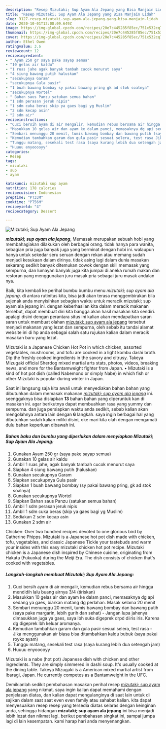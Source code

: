 ```yaml
---
description: "Resep Mizutaki; Sup Ayam Ala Jepang yang Bisa Manjain Lidah"
title: "Resep Mizutaki; Sup Ayam Ala Jepang yang Bisa Manjain Lidah"
slug: 3127-resep-mizutaki-sup-ayam-ala-jepang-yang-bisa-manjain-lidah
date: 2020-10-01T12:08:09.649Z
image: https://img-global.cpcdn.com/recipes/20e7c445285f85ec/751x532cq70/mizutaki-sup-ayam-ala-jepang-foto-resep-utama.jpg
thumbnail: https://img-global.cpcdn.com/recipes/20e7c445285f85ec/751x532cq70/mizutaki-sup-ayam-ala-jepang-foto-resep-utama.jpg
cover: https://img-global.cpcdn.com/recipes/20e7c445285f85ec/751x532cq70/mizutaki-sup-ayam-ala-jepang-foto-resep-utama.jpg
author: Ethel Owen
ratingvalue: 3.6
reviewcount: 12
recipeingredient:
- " Ayam 250 gr saya pake sayap semua"
- "10 gelas air kaldu"
- "1 ruas jahe agak banyak tambah cucok menurut saya"
- "4 siung bawang putih haluskan"
- "secukupnya Garam"
- "secukupnya Gula pasir"
- "1 buah bawang bombay sy pakai bawang pring gk ad stok soalnya"
- "secukupnya Wortel"
- " Bahan saus Panzu satukan semua bahan"
- "1 sdm perasan jeruk nipis"
- "1 sdm cuka beras skip ya gaes bagi yg Muslim"
- "2 sdm kecap asin"
- "2 sdm air"
recipeinstructions:
- "Cuci bersih ayam di air mengalir, kemudian rebus bersama air hingga mendidih lalu buang airnya 3/4 (tiriskan)"
- "Masukkan 10 gelas air dan ayam ke dalam panci, memasaknya dg api sedang ya gaes, biarkan matang dg perlahan. Masak selama 20 menit"
- "Sembari menunggu 20 menit, tumis bawang bombay dan bawang putih (saya pake margarin, lebih gurih dan sehat)  Jangan lupa jahenya dimasukkan juga ya gaes, saya lbh suka digeprek drpd diiris iris. Karena dg digeprek lbh keluar aromanya."
- "Kemudian tambahkan garam dan gula pasir sesuai selera, test rasa Jika menggunakan air biasa bisa ditambahkan kaldu bubuk (saya pakai royko ayam)"
- "Tunggu matang, sesekali test rasa (saya kurang lebih dua setengah jam)"
- "Huuuu enyooooyy"
categories:
- Resep
tags:
- mizutaki
- sup
- ayam

katakunci: mizutaki sup ayam 
nutrition: 178 calories
recipecuisine: Indonesian
preptime: "PT33M"
cooktime: "PT56M"
recipeyield: "4"
recipecategory: Dessert

---
```



![Mizutaki; Sup Ayam Ala Jepang](https://img-global.cpcdn.com/recipes/20e7c445285f85ec/751x532cq70/mizutaki-sup-ayam-ala-jepang-foto-resep-utama.jpg)

<b><i>mizutaki; sup ayam ala jepang</i></b>, Memasak merupakan sebuah hobi yang membahagiakan dilakukan oleh berbagai orang. tidak hanya para wanita, sebagian pria juga banyak juga yang berminat dengan hobi ini. walaupun hanya untuk sekedar seru seruan dengan rekan atau memang sudah menjadi kesukaan dalam dirinya. tidak asing lagi dalam dunia masakan sekarang sedikit banyak ditemukan cowok dengan skill memasak yang sempurna, dan lumayan banyak juga kita jumpai di aneka rumah makan dan restoran yang menggunakan juru masak pria sebagai juru masak andalan nya.

Baik, kita kembali ke perihal bumbu bumbu menu <i>mizutaki; sup ayam ala jepang</i>. di antara rutinitas kita, bisa jadi akan terasa menggembirakan bila sejenak anda menyisihkan sebagian waktu untuk meracik mizutaki; sup ayam ala jepang ini. dengan keberhasilan kita dalam meracik makanan tersebut, dapat membuat diri kita bangga akan hasil masakan kita sendiri. apalagi disini dengan perantara situs ini kalian akan mendapatkan saran saran untuk membuat olahan <u>mizutaki; sup ayam ala jepang</u> tersebut menjadi makanan yang lezat dan sempurna, oleh sebab itu tandai alamat website ini di hp anda sebagai salah satu rujukan kalian dalam meracik masakan baru yang lezat.

Mizutaki is a Japanese Chicken Hot Pot in which chicken, assorted vegetables, mushrooms, and tofu are cooked in a light kombu dashi broth. Dip the freshly cooked ingredients in the savory and citrusy. Takeya Mizugaki official Sherdog mixed martial arts stats, photos, videos, breaking news, and more for the Bantamweight fighter from Japan. • Mizutaki is a kind of hot pot dish (called Nabemono or simply Nabe) in which fish or other Mizutaki is popular during winter in Japan.


Saat ini langsung saja kita awali untuk menyediakan bahan bahan yang dibutuhkan dalam memasak makanan <u><i>mizutaki; sup ayam ala jepang</i></u> ini. seenggaknya bisa disiapkan <b>13</b> bahan bahan yang diperuntuk kan di masakan ini. agar berikutnya dapat membuahkan rasa yang yummy dan sempurna. dan juga persiapkan waktu anda sedikit, sebab kalian akan mengolahnya antara lain dengan <b>6</b> langkah. saya ingin berbagai hal yang dibutuhkan sudah kalian miliki disini, oke mari kita olah dengan mengamati dulu bahan keperluan dibawah ini.

<!--inarticleads1-->

##### Bahan baku dan bumbu yang diperlukan dalam menyiapkan Mizutaki; Sup Ayam Ala Jepang:

1. Gunakan  Ayam 250 gr (saya pake sayap semua)
1. Gunakan 10 gelas air kaldu
1. Ambil 1 ruas jahe, agak banyak tambah cucok menurut saya
1. Siapkan 4 siung bawang putih (haluskan)
1. Gunakan secukupnya Garam
1. Siapkan secukupnya Gula pasir
1. Siapkan 1 buah bawang bombay (sy pakai bawang pring, gk ad stok soalnya)
1. Gunakan secukupnya Wortel
1. Siapkan  Bahan saus Panzu (satukan semua bahan)
1. Ambil 1 sdm perasan jeruk nipis
1. Ambil 1 sdm cuka beras (skip ya gaes bagi yg Muslim)
1. Sediakan 2 sdm kecap asin
1. Gunakan 2 sdm air


Chicken: Over two hundred recipes devoted to one glorious bird by Catherine Phipps. Mizutaki is a Japanese hot pot dish made with chicken, tofu, vegetables, and classic Japanese Tickle your tastebuds and warm your insides with this easy mizutaki chicken hot pot recipe. Mizutaki chicken is a Japanese dish inspired by Chinese cuisine, originating from Hakata (Fukuoka) during the Meiji Era. The dish consists of chicken that&#39;s cooked with vegetables. 

<!--inarticleads2-->

##### Langkah-langkah membuat Mizutaki; Sup Ayam Ala Jepang:

1. Cuci bersih ayam di air mengalir, kemudian rebus bersama air hingga mendidih lalu buang airnya 3/4 (tiriskan)
1. Masukkan 10 gelas air dan ayam ke dalam panci, memasaknya dg api sedang ya gaes, biarkan matang dg perlahan. Masak selama 20 menit
1. Sembari menunggu 20 menit, tumis bawang bombay dan bawang putih (saya pake margarin, lebih gurih dan sehat)  - Jangan lupa jahenya dimasukkan juga ya gaes, saya lbh suka digeprek drpd diiris iris. Karena dg digeprek lbh keluar aromanya.
1. Kemudian tambahkan garam dan gula pasir sesuai selera, test rasa - Jika menggunakan air biasa bisa ditambahkan kaldu bubuk (saya pakai royko ayam)
1. Tunggu matang, sesekali test rasa (saya kurang lebih dua setengah jam)
1. Huuuu enyooooyy


Mizutaki is a nabe (hot pot) Japanese dish with chicken and other ingredients. They are simply simmered in dashi soup. It&#39;s usually cooked at the dining table. Takeya Mizugaki is a American mixed martial artist from Ibaragi, Japan. He currently competes as a Bantamweight in the UFC. 

Demikianlah sedikit pembahasan masakan perihal resep <u>mizutaki; sup ayam ala jepang</u> yang nikmat. saya ingin kalian dapat memahami dengan penjelasan diatas, dan kalian dapat mengulanginya di saat lain untuk di sajikan dalam saat saat even even family atau sahabat kalian. kita dapat menyesuaikan resep resep yang tersedia diatas selaras dengan keinginan anda, sehingga hidangan <b>mizutaki; sup ayam ala jepang</b> ini bisa menjadi lebih lezat dan nikmat lagi. berikut pembahasan singkat ini, sampai jumpa lagi di lain kesempatan. kami harap hari anda menyenangkan.
